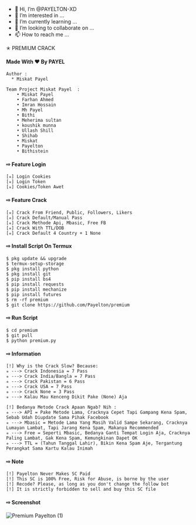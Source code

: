 - 👋 Hi, I’m @PAYELTON-XD
- 👀 I’m interested in ...
- 🌱 I’m currently learning ...
- 💞️ I’m looking to collaborate on ...
- 📫 How to reach me ...

<!---
PAYELTON-XD/PAYELTON-XD is a ✨ special ✨ repository because its `README.md` (this file) appears on your GitHub profile.
You can click the Preview link to take a look at your changes.
--->

✭ PREMIUM CRACK
#### Made With ❤️ By PAYEL
``` 
Author :
  * Miskat Payel
  
Team Project Miskat Payel  :
    • Miskat Payel
    • Farhan Ahmed
    • Imran Hossain
    • Mh Payel
    • Bithi 
    • Meherima sultan
    • koushik munna
    • Ullash Shill
    • Shihab
    • Miskat
    • Payelton
    • Bithistein
```
#### ⇨  Feature Login
```
[✯] Login Cookies  
[✯] Login Token  
[✯] Cookies/Token Awet  
```
#### ⇨  Feature Crack
```
[✯] Crack From Friend, Public, Followers, Likers    
[✯] Crack Default/Manual Pass  
[✯] Crack Methode Api, Mbasic, Free FB  
[✯] Crack With TTL/DOB  
[✯] Crack Default 4 Country + 1 None
```
#### ⇨  Install Script On Termux
```
$ pkg update && upgrade  
$ termux-setup-storage  
$ pkg install python  
$ pkg install git  
$ pip install bs4  
$ pip install requests  
$ pip install mechanize  
$ pip install futures  
$ rm -rf premium  
$ git clone https://github.com/Payelton/premium  
```
#### ⇨  Run Script
```
$ cd premium  
$ git pull  
$ python premium.py  
```
#### ⇨  Information
```
[!] Why is the Crack Slow? Because:
✯ ---> Crack Indonesia = 7 Pass
✯ ---> Crack India/Bangla = 7 Pass
✯ ---> Crack Pakistan = 6 Pass
✯ ---> Crack USA = 7 Pass
✯ ---> Crack None = 3 Pass
✯ ---> Kalau Mau Kenceng Dikit Pake (None) Aja

[!] Bedanya Metode Crack Apaan Ngab? Nih :
✯ ---> API = Pake Metode Lama, Cracknya Cepet Tapi Gampang Kena Spam, Sebab Udah Diupdate Sama Pihak Facebook
✯ ---> Mbasic = Metode Lama Yang Masih Valid Sampe Sekarang, Cracknya Lumayan Lambat, Tapi Jarang Kena Spam, Makanya Recommended
✯ ---> Free = Seperti Mbasic, Bedanya Ganti Tempat Login Aja, Cracknya Paling Lambat, Gak Kena Spam, Kemungkinan Dapet OK
✯ ---> TTL = (Tahun Tanggal Lahir), Bikin Kena Spam Aje, Tergantung Perangkat Sama Kartu Kalau Inimah
```

#### ⇨ Note
```
[!] Payelton Never Makes SC Paid
[!] This SC is 100% Free, Risk for Abuse, is borne by the user
[!] Recode? Please, as long as you don't change the follow bot
[!] It is strictly forbidden to sell and buy this SC file
```
#### ⇨  Screenshot
![Premium Payelton (1)](https://user-images.githubusercontent.com/76211798/128638195-04fcbc38-de70-4b74-8bb0-c9ccdbeea2a0.jpg)

